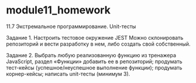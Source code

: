 # module11_homework

11.7 Экстремальное программирование. Unit-тесты

Задание 1. Настроить тестовое окружение JEST
Можно склонировать репозиторий и вести разработку в нем, либо создать свой собственный.

Задание 2. Выбрать любую реализованную функцию из тренажера JavaScript, раздел «Функции»
добавить ее в репозиторий;
продумать тест-кейсы (успешное/неуспешное выполнение функции);
продумать корнер-кейсы; 
написать unit-тесты (минимум 3).
